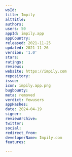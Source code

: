 ```yaml
---
wsId: 
title: Impily
altTitle: 
authors: 
users: 50
appId: impily.app
appCountry: 
released: 2021-11-25
updated: 2021-11-26
version: '1.0'
stars: 
ratings: 
reviews: 
website: https://impily.com
repository: 
issue: 
icon: impily.app.png
bugbounty: 
meta: removed
verdict: fewusers
appHashes: 
date: 2024-04-19
signer: 
reviewArchive: 
twitter: 
social: 
redirect_from: 
developerName: Impily.com
features: 

---
```


